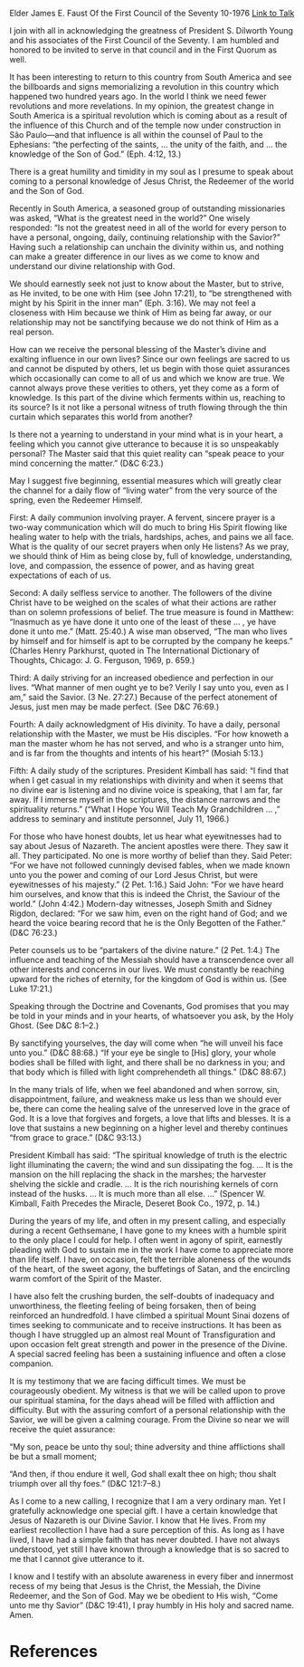 Elder James E. Faust
Of the First Council of the Seventy
10-1976
[Link to Talk](https://www.churchofjesuschrist.org/study/general-conference/1976/10/a-personal-relationship-with-the-savior?lang=eng)

I join with all in acknowledging the greatness of President S. Dilworth Young and his associates of the First Council of the Seventy. I am humbled and honored to be invited to serve in that council and in the First Quorum as well.

It has been interesting to return to this country from South America and see the billboards and signs memorializing a revolution in this country which happened two hundred years ago. In the world I think we need fewer revolutions and more revelations. In my opinion, the greatest change in South America is a spiritual revolution which is coming about as a result of the influence of this Church and of the temple now under construction in São Paulo—and that influence is all within the counsel of Paul to the Ephesians: “the perfecting of the saints, … the unity of the faith, and … the knowledge of the Son of God.” (Eph. 4:12, 13.)

There is a great humility and timidity in my soul as I presume to speak about coming to a personal knowledge of Jesus Christ, the Redeemer of the world and the Son of God.

Recently in South America, a seasoned group of outstanding missionaries was asked, “What is the greatest need in the world?” One wisely responded: “Is not the greatest need in all of the world for every person to have a personal, ongoing, daily, continuing relationship with the Savior?” Having such a relationship can unchain the divinity within us, and nothing can make a greater difference in our lives as we come to know and understand our divine relationship with God.

We should earnestly seek not just to know about the Master, but to strive, as He invited, to be one with Him (see John 17:21), to “be strengthened with might by his Spirit in the inner man” (Eph. 3:16). We may not feel a closeness with Him because we think of Him as being far away, or our relationship may not be sanctifying because we do not think of Him as a real person.

How can we receive the personal blessing of the Master’s divine and exalting influence in our own lives? Since our own feelings are sacred to us and cannot be disputed by others, let us begin with those quiet assurances which occasionally can come to all of us and which we know are true. We cannot always prove these verities to others, yet they come as a form of knowledge. Is this part of the divine which ferments within us, reaching to its source? Is it not like a personal witness of truth flowing through the thin curtain which separates this world from another?

Is there not a yearning to understand in your mind what is in your heart, a feeling which you cannot give utterance to because it is so unspeakably personal? The Master said that this quiet reality can “speak peace to your mind concerning the matter.” (D&C 6:23.)

May I suggest five beginning, essential measures which will greatly clear the channel for a daily flow of “living water” from the very source of the spring, even the Redeemer Himself.

First: A daily communion involving prayer. A fervent, sincere prayer is a two-way communication which will do much to bring His Spirit flowing like healing water to help with the trials, hardships, aches, and pains we all face. What is the quality of our secret prayers when only He listens? As we pray, we should think of Him as being close by, full of knowledge, understanding, love, and compassion, the essence of power, and as having great expectations of each of us.

Second: A daily selfless service to another. The followers of the divine Christ have to be weighed on the scales of what their actions are rather than on solemn professions of belief. The true measure is found in Matthew: “Inasmuch as ye have done it unto one of the least of these … , ye have done it unto me.” (Matt. 25:40.) A wise man observed, “The man who lives by himself and for himself is apt to be corrupted by the company he keeps.” (Charles Henry Parkhurst, quoted in The International Dictionary of Thoughts, Chicago: J. G. Ferguson, 1969, p. 659.)

Third: A daily striving for an increased obedience and perfection in our lives. “What manner of men ought ye to be? Verily I say unto you, even as I am,” said the Savior. (3 Ne. 27:27.) Because of the perfect atonement of Jesus, just men may be made perfect. (See D&C 76:69.)

Fourth: A daily acknowledgment of His divinity. To have a daily, personal relationship with the Master, we must be His disciples. “For how knoweth a man the master whom he has not served, and who is a stranger unto him, and is far from the thoughts and intents of his heart?” (Mosiah 5:13.)

Fifth: A daily study of the scriptures. President Kimball has said: “I find that when I get casual in my relationships with divinity and when it seems that no divine ear is listening and no divine voice is speaking, that I am far, far away. If I immerse myself in the scriptures, the distance narrows and the spirituality returns.” (“What I Hope You Will Teach My Grandchildren … ,” address to seminary and institute personnel, July 11, 1966.)

For those who have honest doubts, let us hear what eyewitnesses had to say about Jesus of Nazareth. The ancient apostles were there. They saw it all. They participated. No one is more worthy of belief than they. Said Peter: “For we have not followed cunningly devised fables, when we made known unto you the power and coming of our Lord Jesus Christ, but were eyewitnesses of his majesty.” (2 Pet. 1:16.) Said John: “For we have heard him ourselves, and know that this is indeed the Christ, the Saviour of the world.” (John 4:42.) Modern-day witnesses, Joseph Smith and Sidney Rigdon, declared: “For we saw him, even on the right hand of God; and we heard the voice bearing record that he is the Only Begotten of the Father.” (D&C 76:23.)

Peter counsels us to be “partakers of the divine nature.” (2 Pet. 1:4.) The influence and teaching of the Messiah should have a transcendence over all other interests and concerns in our lives. We must constantly be reaching upward for the riches of eternity, for the kingdom of God is within us. (See Luke 17:21.)

Speaking through the Doctrine and Covenants, God promises that you may be told in your minds and in your hearts, of whatsoever you ask, by the Holy Ghost. (See D&C 8:1–2.)

By sanctifying yourselves, the day will come when “he will unveil his face unto you.” (D&C 88:68.) “If your eye be single to [His] glory, your whole bodies shall be filled with light, and there shall be no darkness in you; and that body which is filled with light comprehendeth all things.” (D&C 88:67.)

In the many trials of life, when we feel abandoned and when sorrow, sin, disappointment, failure, and weakness make us less than we should ever be, there can come the healing salve of the unreserved love in the grace of God. It is a love that forgives and forgets, a love that lifts and blesses. It is a love that sustains a new beginning on a higher level and thereby continues “from grace to grace.” (D&C 93:13.)

President Kimball has said: “The spiritual knowledge of truth is the electric light illuminating the cavern; the wind and sun dissipating the fog. … It is the mansion on the hill replacing the shack in the marshes; the harvester shelving the sickle and cradle. … It is the rich nourishing kernels of corn instead of the husks. … It is much more than all else. …” (Spencer W. Kimball, Faith Precedes the Miracle, Deseret Book Co., 1972, p. 14.)

During the years of my life, and often in my present calling, and especially during a recent Gethsemane, I have gone to my knees with a humble spirit to the only place I could for help. I often went in agony of spirit, earnestly pleading with God to sustain me in the work I have come to appreciate more than life itself. I have, on occasion, felt the terrible aloneness of the wounds of the heart, of the sweet agony, the buffetings of Satan, and the encircling warm comfort of the Spirit of the Master.

I have also felt the crushing burden, the self-doubts of inadequacy and unworthiness, the fleeting feeling of being forsaken, then of being reinforced an hundredfold. I have climbed a spiritual Mount Sinai dozens of times seeking to communicate and to receive instructions. It has been as though I have struggled up an almost real Mount of Transfiguration and upon occasion felt great strength and power in the presence of the Divine. A special sacred feeling has been a sustaining influence and often a close companion.

It is my testimony that we are facing difficult times. We must be courageously obedient. My witness is that we will be called upon to prove our spiritual stamina, for the days ahead will be filled with affliction and difficulty. But with the assuring comfort of a personal relationship with the Savior, we will be given a calming courage. From the Divine so near we will receive the quiet assurance:

“My son, peace be unto thy soul; thine adversity and thine afflictions shall be but a small moment;

“And then, if thou endure it well, God shall exalt thee on high; thou shalt triumph over all thy foes.” (D&C 121:7–8.)

As I come to a new calling, I recognize that I am a very ordinary man. Yet I gratefully acknowledge one special gift. I have a certain knowledge that Jesus of Nazareth is our Divine Savior. I know that He lives. From my earliest recollection I have had a sure perception of this. As long as I have lived, I have had a simple faith that has never doubted. I have not always understood, yet still I have known through a knowledge that is so sacred to me that I cannot give utterance to it.

I know and I testify with an absolute awareness in every fiber and innermost recess of my being that Jesus is the Christ, the Messiah, the Divine Redeemer, and the Son of God. May we be obedient to His wish, “Come unto me thy Savior” (D&C 19:41), I pray humbly in His holy and sacred name. Amen.

# References
